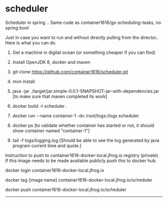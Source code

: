 # scheduler
Scheduler in spring .. Same code as container1616/gs-scheduling-tasks, no spring boot 

Just in case you want to run and without directly pulling from the director.. Here is what you can do. 

1) Get a machine in digital ocean (or something cheaper if you can find)

2) Install OpenJDK 8,  docker and maven

3) git clone https://github.com/container1616/scheduler.git

4) mvn install 

5) java -jar ./target/jar.simple-0.0.1-SNAPSHOT-jar-with-dependencies.jar [to make sure that maven completed its work]

6) docker build -t scheduler .

7) docker run --name container-1 -dv /root/logs:/logs scheduler

8) docker ps [to validate whether container has started or not, it should show container named "container-1"]

9)  tail -f logs/logging.log [Should be able to see the log generated by java program current time and quote.]


Instruction to push to container1616-docker-local.jfrog.io registry (private). If this image needs to be made available publicly push this to docker hub. 

docker login container1616-docker-local.jfrog.io

docker tag [image name] container1616-docker-local.jfrog.io/scheduler

docker push container1616-docker-local.jfrog.io/scheduler

-----------------

